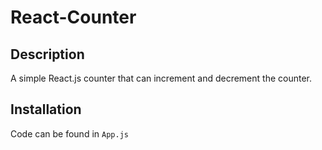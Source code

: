 # React-Counter

## Description
A simple React.js counter that can increment and decrement the counter.

## Installation
Code can be found in `App.js`
